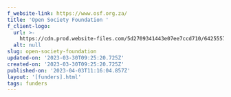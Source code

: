 ```yaml
---
f_website-link: https://www.osf.org.za/
title: 'Open Society Foundation '
f_client-logo:
  url: >-
    https://cdn.prod.website-files.com/5d2709341443e07ee7ccd710/6425557ae6f8175ca1cbb9ff_standard-OSF-1.png
  alt: null
slug: open-society-foundation
updated-on: '2023-03-30T09:25:20.725Z'
created-on: '2023-03-30T09:25:20.725Z'
published-on: '2023-04-03T11:16:04.857Z'
layout: '[funders].html'
tags: funders
---
```



